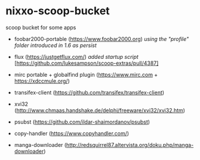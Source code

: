 
# nixxo-scoop-bucket
scoop bucket for some apps

- foobar2000-portable (https://www.foobar2000.org)
*using the "profile" folder introduced in 1.6 as persist*

- flux (https://justgetflux.com/)
*added startup script* [https://github.com/lukesampson/scoop-extras/pull/4387]

- mirc portable + globalfind plugin (https://www.mirc.com + https://xdccmule.org/)

- transifex-client (https://github.com/transifex/transifex-client)

- xvi32 (http://www.chmaas.handshake.de/delphi/freeware/xvi32/xvi32.htm)

- psubst (https://github.com/ildar-shaimordanov/psubst)

- copy-handler (https://www.copyhandler.com/)

- manga-downloader (http://redsquirrel87.altervista.org/doku.php/manga-downloader)
